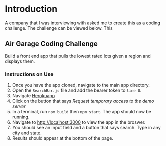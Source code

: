 
# Introduction
A company that I was interviewing with asked me to create this as a coding challenge. The challenge can be viewed below. This

## Air Garage Coding Challenge
Build a front end app that pulls the lowest rated lots given a region and displays them.

### Instructions on Use

1. Once you have the app cloned, navigate to the main app directory.
2. Open the `SearchBar.js` file and add the bearer token to `line 8`.
3. Navigate [Herokuapp](https://cors-anywhere.herokuapp.com/corsdemo)
4. Click on the button that says *Request temporary access to the demo server* 
5. In a terminal, run `npm build` then `npm start`. The app should now be running.
6. Navigate to [http://localhost:3000](http://localhost:3000) to view the app in the broswer.
7. You should see an input field and a button that says search. Type in any city and state.
8. Results should appear at the bottom of the page.
